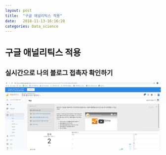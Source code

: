 ```yaml
---
layout: post
title:  "구글 애널리틱스 적용"
date:   2018-11-13-16:16:28
categories: Data_science
---
```


# 구글 애널리틱스 적용

## 실시간으로 나의 블로그 접촉자 확인하기

![image](http://github.com/jnh04188/jnh04188.github.io/blob/master/_posts/%EC%A0%9C%EB%AA%A9%20%EC%97%86%EC%9D%8C.png?raw=true)
